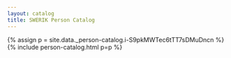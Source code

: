 ```yaml
---
layout: catalog
title: SWERIK Person Catalog
---
```

{% assign p = site.data._person-catalog.i-S9pkMWTec6tTT7sDMuDncn %}
{% include person-catalog.html p=p %}

